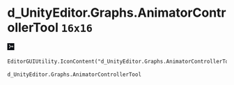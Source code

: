 # d_UnityEditor.Graphs.AnimatorControllerTool `16x16`
<img src="/img/d_UnityEditor.Graphs.AnimatorControllerTool.png" width=16 height=16>

``` CSharp
EditorGUIUtility.IconContent("d_UnityEditor.Graphs.AnimatorControllerTool")
```
```
d_UnityEditor.Graphs.AnimatorControllerTool
```
